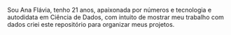 
Sou Ana Flávia, tenho 21 anos,  apaixonada por números e tecnologia e autodidata em Ciência de Dados, com intuito de mostrar meu trabalho com dados criei este repositório para organizar meus projetos.
